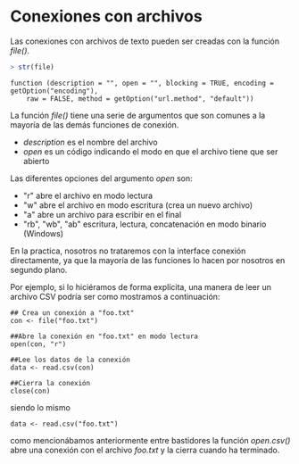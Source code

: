 
# Conexiones con archivos

Las conexiones con archivos de texto pueden ser creadas con la función _file()_.


```r
> str(file)
```

```
function (description = "", open = "", blocking = TRUE, encoding = getOption("encoding"), 
    raw = FALSE, method = getOption("url.method", "default"))  
```

La función _file()_ tiene una serie de argumentos que son comunes a la mayoría de las demás funciones de conexión.

+ _description_ es el nombre del archivo
+ _open_ es un código indicando el modo en que el archivo tiene que ser abierto

Las diferentes opciones del argumento _open_ son:

+ "r" abre el archivo en modo lectura
+ "w" abre el archivo en modo escritura (crea un nuevo archivo)
+ "a" abre un archivo para escribir en el final
+ "rb", "wb", "ab" escritura, lectura, concatenación en modo binario (Windows)

En la practica, nosotros no trataremos con la interface conexión directamente, ya que la mayoría de las funciones lo hacen por nosotros en segundo plano.

Por ejemplo, si lo hiciéramos de forma explícita, una manera de leer un archivo CSV podría ser como mostramos a continuación:

```
## Crea un conexión a "foo.txt"
con <- file("foo.txt")

##Abre la conexión en "foo.txt" en modo lectura
open(con, "r")

##Lee los datos de la conexión
data <- read.csv(con)

##Cierra la conexión
close(con)

```
siendo lo mismo

```
data <- read.csv("foo.txt")

```
como mencionábamos anteriormente entre bastidores la función _open.csv()_ abre una conexión con el archivo _foo.txt_ y la cierra cuando ha terminado.












